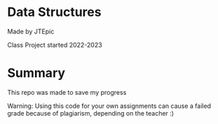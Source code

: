 # Data Structures

Made by JTEpic

Class Project started 2022-2023

# Summary

This repo was made to save my progress

Warning: Using this code for your own assignments can cause a failed grade because of plagiarism, depending on the teacher :)
